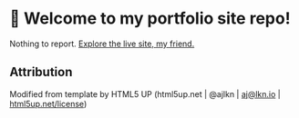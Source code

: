# :wave: Welcome to my portfolio site repo!

Nothing to report. <a href="https://igamus.github.io/">Explore the live site, my friend.</a>

## Attribution

Modified from template by HTML5 UP (html5up.net | @ajlkn | aj@lkn.io | <a href="https://html5up.net/license">html5up.net/license</a>)
